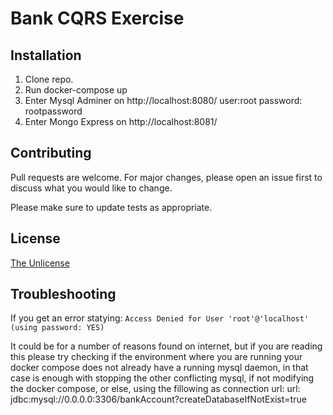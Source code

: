 # Bank CQRS Exercise


## Installation

1. Clone repo.
2. Run docker-compose up 
3. Enter Mysql Adminer on http://localhost:8080/ user:root password: rootpassword
3. Enter Mongo Express on http://localhost:8081/


## Contributing
Pull requests are welcome. For major changes, please open an issue first to discuss what you would like to change.

Please make sure to update tests as appropriate.

## License
[The Unlicense](https://unlicense.org/)

## Troubleshooting
If you get an error statying:
```Access Denied for User 'root'@'localhost' (using password: YES)```

It could be for a number of reasons found on internet, but if you are reading this please try checking if the environment where you are running your docker compose does not already have a running mysql daemon, in that case is enough with stopping the other conflicting mysql, if not modifying the docker compose, or else, using the fillowing as connection url:
    url: jdbc:mysql://0.0.0.0:3306/bankAccount?createDatabaseIfNotExist=true

